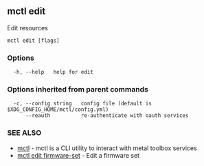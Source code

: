 [Auto generated by spf13/cobra]: <>

## mctl edit

Edit resources

```
mctl edit [flags]
```

### Options

```
  -h, --help   help for edit
```

### Options inherited from parent commands

```
  -c, --config string   config file (default is $XDG_CONFIG_HOME/mctl/config.yml)
      --reauth          re-authenticate with oauth services
```

### SEE ALSO

* [mctl](mctl.md)	 - mctl is a CLI utility to interact with metal toolbox services
* [mctl edit firmware-set](mctl_edit_firmware-set.md)	 - Edit a firmware set

